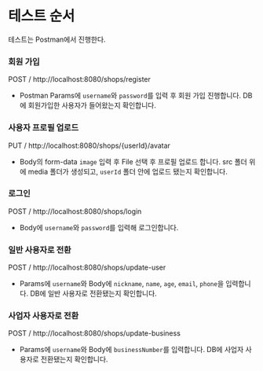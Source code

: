 # 테스트 순서
테스트는 Postman에서 진행한다.

### 회원 가입
POST / http://localhost:8080/shops/register
- Postman Params에 `username`와 `password`를 입력 후 회원 가입 진행합니다. DB에 회원가입한 사용자가 들어왔는지 확인합니다.

### 사용자 프로필 업로드
PUT / http://localhost:8080/shops/{userId}/avatar
- Body의 form-data `image` 입력 후 File 선택 후 프로필 업로드 합니다.
  src 폴더 위에 media 폴더가 생성되고, `userId` 폴더 안에 업로드 됐는지 확인합니다.

### 로그인
POST / http://localhost:8080/shops/login 
- Body에 `username`와 `password`를 입력해 로그인합니다.

### 일반 사용자로 전환
POST / http://localhost:8080/shops/update-user 
- Params에 `username`와 Body에 `nickname`, `name`, `age`, `email`, `phone`을 입력합니다.
  DB에 일반 사용자로 전환됐는지 확인합니다.

### 사업자 사용자로 전환
POST / http://localhost:8080/shops/update-business 
- Params에 `username`와 Body에 `businessNumber`를 입력합니다. DB에 사업자 사용자로 전환됐는지 확인합니다.
